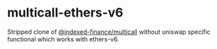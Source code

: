 # multicall-ethers-v6

Stripped clone of [@indexed-finance/multicall](https://github.com/indexed-finance/multicall) without uniswap specific functional which works with ethers-v6.
